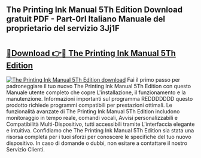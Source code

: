 ## The Printing Ink Manual 5Th Edition Download gratuit PDF - Part-0rI Italiano Manuale del proprietario del servizio 3Jj1F

# <h2><a href="http://dfgds1.blite.top/?on=The+Printing+Ink+Manual+5Th+Edition">🔗Download 👉🔴 The Printing Ink Manual 5Th Edition</a></h2>

[![The Printing Ink Manual 5Th Edition download](https://i.imgur.com/lujVjoI.png)](http://dfgds1.blite.top/?on=The+Printing+Ink+Manual+5Th+Edition)
Fai il primo passo per padroneggiare il tuo nuovo The Printing Ink Manual 5Th Edition con questo Manuale utente completo che copre L'installazione, il funzionamento e la manutenzione. Informazioni importanti sul programma REDDDDDDD questo prodotto richiede programmi compatibili per prestazioni ottimali. Le funzionalità avanzate di The Printing Ink Manual 5Th Edition includono monitoraggio in tempo reale, comandi vocali, Avvisi personalizzabili e Compatibilità Multi-Dispositivo, tutti accessibili tramite L'interfaccia elegante e intuitiva. Confidiamo che The Printing Ink Manual 5Th Edition sia stata una risorsa completa per i tuoi sforzi per conoscere le specifiche del tuo nuovo dispositivo. In caso di domande o dubbi, non esitare a contattare il nostro Servizio Clienti.
